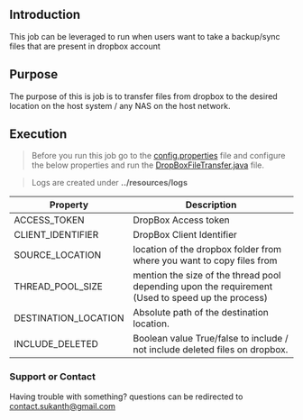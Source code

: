 ## Introduction

This job can be leveraged to run when users want to take a backup/sync files that are present in dropbox account

## Purpose
The purpose of this is job is to transfer files from dropbox to the desired location on the host system / any NAS on the host network. 

## Execution
>Before you run this job go to the [config.properties](https://github.com/sukanth/Dropbox/blob/master/dropbox/src/main/resources/config.properties) file and configure the below properties and run the [DropBoxFileTransfer.java](https://github.com/sukanth/Dropbox/blob/master/dropbox/src/main/java/com/sukanth/dropbox/DropBoxFileTransfer.java) file.

> Logs are created under **../resources/logs**

Property              | Description
-------------         | -------------
ACCESS_TOKEN          | DropBox Access token
CLIENT_IDENTIFIER     | DropBox Client Identifier
SOURCE_LOCATION       | location of the dropbox folder from where you want to copy files from
THREAD_POOL_SIZE      | mention the size of the thread pool depending upon the requirement (Used to speed up the process)
DESTINATION_LOCATION  | Absolute path of the  destination location.
INCLUDE_DELETED       | Boolean value True/false to include / not include deleted files on dropbox.

### Support or Contact

Having trouble with something? questions can be redirected to [contact.sukanth@gmail.com](contact.sukanth@gmail.com)  

